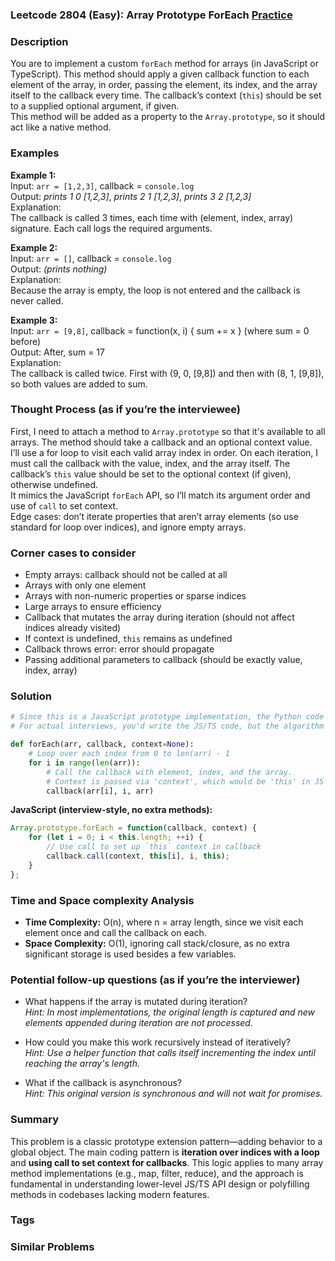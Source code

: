 ### Leetcode 2804 (Easy): Array Prototype ForEach [Practice](https://leetcode.com/problems/array-prototype-foreach)

### Description  
You are to implement a custom `forEach` method for arrays (in JavaScript or TypeScript). This method should apply a given callback function to each element of the array, in order, passing the element, its index, and the array itself to the callback every time. The callback’s context (`this`) should be set to a supplied optional argument, if given.  
This method will be added as a property to the `Array.prototype`, so it should act like a native method.

### Examples  

**Example 1:**  
Input: `arr = [1,2,3]`, callback = `console.log`  
Output: *prints 1 0 [1,2,3]*, *prints 2 1 [1,2,3]*, *prints 3 2 [1,2,3]*  
Explanation:  
The callback is called 3 times, each time with (element, index, array) signature. Each call logs the required arguments.

**Example 2:**  
Input: `arr = []`, callback = `console.log`  
Output: *(prints nothing)*  
Explanation:  
Because the array is empty, the loop is not entered and the callback is never called.

**Example 3:**  
Input: `arr = [9,8]`, callback = function(x, i) { sum += x } (where sum = 0 before)  
Output: After, sum = 17  
Explanation:  
The callback is called twice. First with (9, 0, [9,8]) and then with (8, 1, [9,8]), so both values are added to sum.

### Thought Process (as if you’re the interviewee)  
First, I need to attach a method to `Array.prototype` so that it's available to all arrays. The method should take a callback and an optional context value.  
I’ll use a for loop to visit each valid array index in order. On each iteration, I must call the callback with the value, index, and the array itself. The callback’s `this` value should be set to the optional context (if given), otherwise undefined.  
It mimics the JavaScript `forEach` API, so I’ll match its argument order and use of `call` to set context.  
Edge cases: don’t iterate properties that aren’t array elements (so use standard for loop over indices), and ignore empty arrays.

### Corner cases to consider  
- Empty arrays: callback should not be called at all  
- Arrays with only one element  
- Arrays with non-numeric properties or sparse indices  
- Large arrays to ensure efficiency  
- Callback that mutates the array during iteration (should not affect indices already visited)  
- If context is undefined, `this` remains as undefined  
- Callback throws error: error should propagate  
- Passing additional parameters to callback (should be exactly value, index, array)

### Solution

```python
# Since this is a JavaScript prototype implementation, the Python code demonstrates the logic for reference.
# For actual interviews, you'd write the JS/TS code, but the algorithm is universal.

def forEach(arr, callback, context=None):
    # Loop over each index from 0 to len(arr) - 1
    for i in range(len(arr)):
        # Call the callback with element, index, and the array.
        # Context is passed via 'context', which would be 'this' in JS
        callback(arr[i], i, arr)
```

**JavaScript (interview-style, no extra methods):**
```javascript
Array.prototype.forEach = function(callback, context) {
    for (let i = 0; i < this.length; ++i) {
        // Use call to set up `this` context in callback
        callback.call(context, this[i], i, this);
    }
};
```

### Time and Space complexity Analysis  

- **Time Complexity:** O(n), where n = array length, since we visit each element once and call the callback on each.
- **Space Complexity:** O(1), ignoring call stack/closure, as no extra significant storage is used besides a few variables.

### Potential follow-up questions (as if you’re the interviewer)  

- What happens if the array is mutated during iteration?  
  *Hint: In most implementations, the original length is captured and new elements appended during iteration are not processed.*

- How could you make this work recursively instead of iteratively?  
  *Hint: Use a helper function that calls itself incrementing the index until reaching the array's length.*

- What if the callback is asynchronous?  
  *Hint: This original version is synchronous and will not wait for promises.*

### Summary
This problem is a classic prototype extension pattern—adding behavior to a global object. The main coding pattern is **iteration over indices with a loop** and **using call to set context for callbacks**. This logic applies to many array method implementations (e.g., map, filter, reduce), and the approach is fundamental in understanding lower-level JS/TS API design or polyfilling methods in codebases lacking modern features.

### Tags

### Similar Problems

